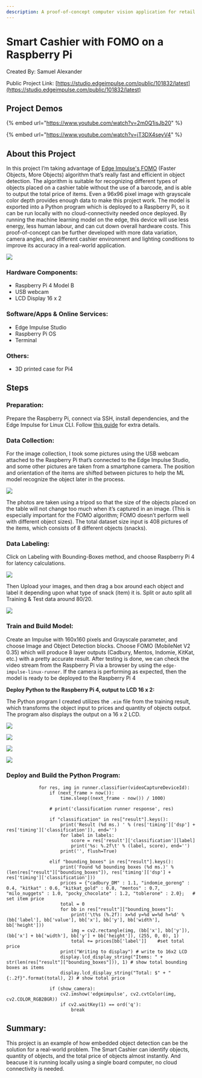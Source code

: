 ```yaml
---
description: A proof-of-concept computer vision application for retail checkout using a Raspberry Pi and FOMO.
---
```


# Smart Cashier with FOMO on a Raspberry Pi

Created By:
Samuel Alexander 

Public Project Link:
[https://studio.edgeimpulse.com/public/101832/latest](https://studio.edgeimpulse.com/public/101832/latest)

## Project Demos

{% embed url="https://www.youtube.com/watch?v=2m0Q1isJb20" %}

{% embed url="https://www.youtube.com/watch?v=jT3DX4seyV4" %}

## About this Project

In this project I’m taking advantage of [Edge Impulse's FOMO](https://www.edgeimpulse.com/blog/announcing-fomo-faster-objects-more-objects) (Faster Objects, More Objects) algorithm that’s really fast and efficient in object detection. The algorithm is suitable for recognizing different types of objects placed on a cashier table without the use of a barcode, and is able to output the total price of items. Even a 96x96 pixel image with grayscale color depth provides enough data to make this project work. The model is exported into a Python program which is deployed to a Raspberry Pi, so it can be run locally with no cloud-connectivity needed once deployed. By running the machine learning model on the edge, this device will use less energy, less human labour, and can cut down overall hardware costs. This proof-of-concept can be further developed with more data variation, camera angles, and different cashier environment and lighting conditions to improve its accuracy in a real-world application.

![](.gitbook/assets/smart-cashier/00_hero.JPG)

### Hardware Components:

 - Raspberry Pi 4 Model B 
 - USB webcam
 - LCD Display 16 x 2

### Software/Apps & Online Services:

 - Edge Impulse Studio 
 - Raspberry Pi OS
 - Terminal

### Others:

 - 3D printed case for Pi4

## Steps

### Preparation:

Prepare the Raspberry Pi, connect via SSH, install dependencies, and the Edge Impulse for Linux CLI. Follow [this guide](https://docs.edgeimpulse.com/docs/development-platforms/officially-supported-cpu-gpu-targets/raspberry-pi-4) for extra details.

### Data Collection:

For the image collection, I took some pictures using the USB webcam attached to the Raspberry Pi that’s connected to the Edge Impulse Studio, and some other pictures are taken from a smartphone camera. The position and orientation of the items are shifted between pictures to help the ML model recognize the object later in the process.

![](.gitbook/assets/smart-cashier/01_screenshot.PNG)

The photos are taken using a tripod so that the size of the objects placed on the table will not change too much when it’s captured in an image. (This is especially important for the FOMO algorithm; FOMO doesn’t perform well with different object sizes). The total dataset size input is 408 pictures of the items, which consists of 8 different objects (snacks).

### Data Labeling:

Click on Labeling with Bounding-Boxes method, and choose Raspberry Pi 4 for latency calculations.

![](.gitbook/assets/smart-cashier/02_Labeling.png)

Then Upload your images, and then drag a box around each object and label it depending upon what type of snack (item) it is. Split or auto split all Training & Test data around 80/20.

![](.gitbook/assets/smart-cashier/03_Train_Test_Split.png)

### Train and Build Model:

Create an Impulse with 160x160 pixels and Grayscale parameter, and choose Image and Object Detection blocks. Choose FOMO (MobileNet V2 0.35) which will produce 8 layer outputs (Cadbury, Mentos, Indomie, KitKat, etc.) with a pretty accurate result. After testing is done, we can check the video stream from the Raspberry Pi via a browser by using the `edge-impulse-linux-runner`. If the camera is performing as expected, then the model is ready to be deployed to the Raspberry Pi 4

**Deploy Python to the Raspberry Pi 4, output to LCD 16 x 2:**

The Python program I created utilizes the `.eim` file from the training result, which transforms the object input to prices and quantity of objects output. The program also displays the output on a 16 x 2 LCD.

![](.gitbook/assets/smart-cashier/04_image_ObjectDetectionBlocks.png)

![](.gitbook/assets/smart-cashier/05_GenerateFeatures.png)

![](.gitbook/assets/smart-cashier/06_NN_setting_expert_Results.png)

![](.gitbook/assets/smart-cashier/07_TestData_Results.png)

### Deploy and Build the Python Program:

```
            for res, img in runner.classifier(videoCaptureDeviceId):
                if (next_frame > now()):
                    time.sleep((next_frame - now()) / 1000)

                # print('classification runner response', res)

                if "classification" in res["result"].keys():
                    print('Result (%d ms.) ' % (res['timing']['dsp'] + res['timing']['classification']), end='')
                    for label in labels:
                        score = res['result']['classification'][label]
                        print('%s: %.2f\t' % (label, score), end='')
                    print('', flush=True)

                elif "bounding_boxes" in res["result"].keys():
                    print('Found %d bounding boxes (%d ms.)' % (len(res["result"]["bounding_boxes"]), res['timing']['dsp'] + res['timing']['classification']))
                    prices = {"cadbury_DM" : 1.1, "indomie_goreng" : 0.4, "kitkat" : 0.6, "kitkat_gold" : 0.8, "mentos" : 0.7, "milo_nuggets" : 1.0, "pocky_chocolate" : 1.2, "toblerone" : 2.0};   # set item price
                    total = 0
                    for bb in res["result"]["bounding_boxes"]:
                        print('\t%s (%.2f): x=%d y=%d w=%d h=%d' % (bb['label'], bb['value'], bb['x'], bb['y'], bb['width'], bb['height']))
                        img = cv2.rectangle(img, (bb['x'], bb['y']), (bb['x'] + bb['width'], bb['y'] + bb['height']), (255, 0, 0), 1)
                        total += prices[bb['label']]    #set total price
                    print("Writing to display") # write to 16x2 LCD
                    display.lcd_display_string("Items: " + str(len(res["result"]["bounding_boxes"])), 1) # show total bounding boxes as items  
                    display.lcd_display_string("Total: $" + "{:.2f}".format(total), 2) # show total price

                if (show_camera):
                    cv2.imshow('edgeimpulse', cv2.cvtColor(img, cv2.COLOR_RGB2BGR))
                    if cv2.waitKey(1) == ord('q'):
                        break
```

## Summary:

This project is an example of how embedded object detection can be the solution for a real-world problem. The Smart Cashier can identify objects, quantity of objects, and the total price of objects almost instantly.  And beacuse it is running locally using a single board computer, no cloud connectivity is needed.

